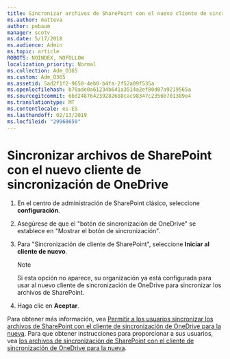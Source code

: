```yaml
---
title: Sincronizar archivos de SharePoint con el nuevo cliente de sincronización de OneDrive
ms.author: matteva
author: pebaum
manager: scotv
ms.date: 5/17/2018
ms.audience: Admin
ms.topic: article
ROBOTS: NOINDEX, NOFOLLOW
localization_priority: Normal
ms.collection: Adm_O365
ms.custom: Adm_O365
ms.assetid: 5ad2f1f2-9650-4eb0-b4fa-2f52a09f535a
ms.openlocfilehash: b70ade0a61234b641a3514a2ef80d07a9219565a
ms.sourcegitcommit: 6bd248764239282688cac98347c2356b701389e4
ms.translationtype: MT
ms.contentlocale: es-ES
ms.lasthandoff: 02/13/2019
ms.locfileid: "29968650"
---
```

# <a name="sync-sharepoint-files-with-the-new-onedrive-sync-client"></a>Sincronizar archivos de SharePoint con el nuevo cliente de sincronización de OneDrive

1. En el centro de administración de SharePoint clásico, seleccione **configuración**.
    
2. Asegúrese de que el "botón de sincronización de OneDrive" se establece en "Mostrar el botón de sincronización".
    
3. Para "Sincronización de cliente de SharePoint", seleccione **Iniciar al cliente de nuevo**.
    
    > [!NOTE]
    > Si esta opción no aparece, su organización ya está configurada para usar al nuevo cliente de sincronización de OneDrive para sincronizar los archivos de SharePoint. 
  
4. Haga clic en **Aceptar**.
    
Para obtener más información, vea [Permitir a los usuarios sincronizar los archivos de SharePoint con el cliente de sincronización de OneDrive para la nueva](https://go.microsoft.com/fwlink/?linkid=866433). Para que obtener instrucciones para proporcionar a sus usuarios, vea [los archivos de sincronización de SharePoint con el cliente de sincronización de OneDrive para la nueva](https://go.microsoft.com/fwlink/?linkid=866427).
  

